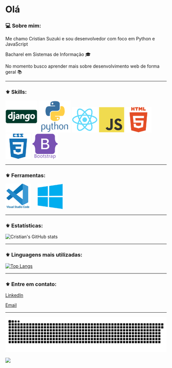 
<h1> Olá</h1> 

<h3>💻 Sobre mim:</h3>

<p> Me chamo Cristian Suzuki e sou desenvolvedor com foco em Python e JavaScript </p>
<p> Bacharel em Sistemas de Informação 🎓</p>
<p> No momento busco aprender mais sobre desenvolvimento web de forma geral 📚</p>

<hr></hr>

<h3>⚜ Skills: </h3>
<p>
<img height="100" width="100" src="https://github.com/devicons/devicon/blob/master/icons/django/django-original.svg" />
<img height="100" width="100" src="https://github.com/devicons/devicon/blob/master/icons/python/python-original-wordmark.svg" />
  <img height="80" width="80" src="https://github.com/devicons/devicon/blob/master/icons/react/react-original.svg" />
<img height="80" width="80" src="https://github.com/devicons/devicon/blob/master/icons/javascript/javascript-original.svg" />
<img height="80" width="80" src="https://github.com/devicons/devicon/blob/master/icons/html5/html5-plain-wordmark.svg" />
<img height="80" width="80" src="https://github.com/devicons/devicon/blob/master/icons/css3/css3-plain-wordmark.svg" />
<img height="80" width="80" src="https://github.com/devicons/devicon/blob/master/icons/bootstrap/bootstrap-plain-wordmark.svg" />

  
</p>


<hr></hr>


<h3>⚜ Ferramentas: </h3>

<p>
  <img height="80" width="80" src="https://github.com/devicons/devicon/blob/master/icons/vscode/vscode-original-wordmark.svg" />
  &nbsp;&nbsp;&nbsp;
  <img height="80" width="80" src="https://github.com/devicons/devicon/blob/master/icons/windows8/windows8-original.svg" />
  
</p>

<hr></hr>

<h3> ⚜ Estatísticas: </h3>

![Cristian's GitHub stats](https://github-readme-stats.vercel.app/api?username=cristiansuzuki&show_icons=true&count_private=true&include_all_commits=true&theme=vision-friendly-dark)

<hr></hr>

<h3>⚜ Linguagens mais utilizadas: </h3>

[![Top Langs](https://github-readme-stats.vercel.app/api/top-langs/?username=cristiansuzuki&layout=compact&theme=vision-friendly-dark)](https://github.com/anuraghazra/github-readme-stats)

<hr></hr>

<h3>⚜ Entre em contato: </h3>

<a href="https://www.linkedin.com/in/cristian-suzuki/"></a> [LinkedIn](https://www.linkedin.com/in/cristian-suzuki/) 

<a href="mailto:cristiansuzuki5@hotmail.com"></a> [Email](mailto:cristiansuzuki5@hotmail.com) 

<hr></hr>


![](https://github.com/cristiansuzuki/cristiansuzuki/blob/output/github-contribution-grid-snake.svg)



![](https://komarev.com/ghpvc/?username=cristiansuzuki&color=blue&style=flat)
